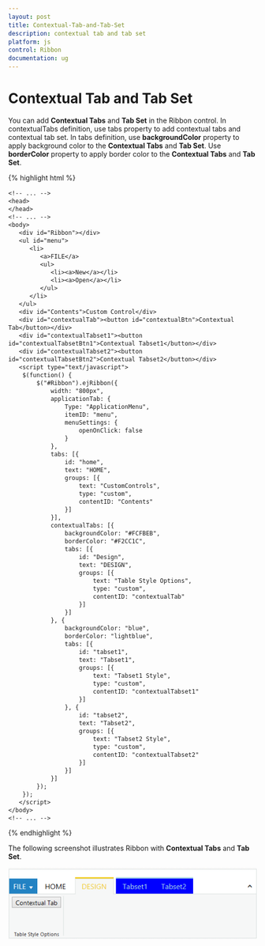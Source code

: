 ```yaml
---
layout: post
title: Contextual-Tab-and-Tab-Set
description: contextual tab and tab set
platform: js
control: Ribbon
documentation: ug
---
```


# Contextual Tab and Tab Set

You can add **Contextual Tabs** and **Tab Set** in the Ribbon control. In contextualTabs definition, use tabs property to add contextual tabs and contextual tab set. In tabs definition, use **backgroundColor** property to apply background color to the **Contextual Tabs** and **Tab Set**. Use **borderColor** property to apply border color to the **Contextual Tabs** and **Tab Set**.

{% highlight html %}

    <!-- ... -->
    <head>
    </head>
    <!-- ... -->
    <body>
       <div id="Ribbon"></div>
       <ul id="menu">
          <li>
             <a>FILE</a>
             <ul>
                <li><a>New</a></li>
                <li><a>Open</a></li>
             </ul>
          </li>
       </ul>
       <div id="Contents">Custom Control</div>
       <div id="contextualTab"><button id="contextualBtn">Contextual Tab</button></div>
       <div id="contextualTabset1"><button id="contextualTabsetBtn1">Contextual Tabset1</button></div>
       <div id="contextualTabset2"><button id="contextualTabsetBtn2">Contextual Tabset2</button></div>
       <script type="text/javascript">
        $(function() {
            $("#Ribbon").ejRibbon({
                width: "800px",
                applicationTab: {
                    Type: "ApplicationMenu",
                    itemID: "menu",
                    menuSettings: {
                        openOnClick: false
                    }
                },
                tabs: [{
                    id: "home",
                    text: "HOME",
                    groups: [{
                        text: "CustomControls",
                        type: "custom",
                        contentID: "Contents"
                    }]
                }],
                contextualTabs: [{
                    backgroundColor: "#FCFBEB",
                    borderColor: "#F2CC1C",
                    tabs: [{
                        id: "Design",
                        text: "DESIGN",
                        groups: [{
                            text: "Table Style Options",
                            type: "custom",
                            contentID: "contextualTab"
                        }]
                    }]
                }, {
                    backgroundColor: "blue",
                    borderColor: "lightblue",
                    tabs: [{
                        id: "tabset1",
                        text: "Tabset1",
                        groups: [{
                            text: "Tabset1 Style",
                            type: "custom",
                            contentID: "contextualTabset1"
                        }]
                    }, {
                        id: "tabset2",
                        text: "Tabset2",
                        groups: [{
                            text: "Tabset2 Style",
                            type: "custom",
                            contentID: "contextualTabset2"
                        }]
                    }]
                }]        
            });
        });
       </script>
    </body>
    <!-- ... -->

{% endhighlight %}

The following screenshot illustrates Ribbon with **Contextual Tabs** and **Tab Set**.

![](/js/Ribbon/Contextual-Tab-and-Tab-Set_images/Contextual-Tab-and-Tab-Set_img1.png)

